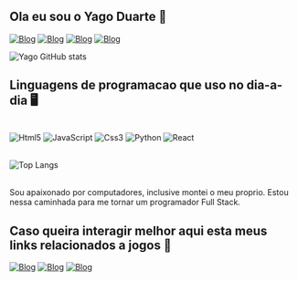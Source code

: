 ## Ola eu sou o Yago Duarte 🤙

[![Blog](https://img.shields.io/badge/Gmail-D14836?style=for-the-badge&logo=gmail&logoColor=white)](yagoduarte1005@gmail.com)
[![Blog](https://img.shields.io/badge/Discord-7289DA?style=for-the-badge&logo=discord&logoColor=white)](laranxinha_69)
[![Blog](https://img.shields.io/badge/Instagram-E4405F?style=for-the-badge&logo=instagram&logoColor=white)](https://www.instagram.com/duarte.1786/)
[![Blog](https://img.shields.io/badge/Spotify-1ED760?&style=for-the-badge&logo=spotify&logoColor=white)](https://open.spotify.com/user/22tu3ytvl4o5i6ogwmgvkywka?si=300140a31a1a4f4e)

![Yago GitHub stats](https://github-readme-stats.vercel.app/api?username=yagoduarte0&theme=dark_icons=true)

## Linguagens de programacao que uso no dia-a-dia 🖥️

<div display= "inline_block"><br/>
    <img align="center" alt="Html5" src="https://img.shields.io/badge/HTML5-E34F26?style=for-the-badge&logo=html5&logoColor=white">
    <img align="center" alt="JavaScript" src="https://img.shields.io/badge/JavaScript-F7DF1E?style=for-the-badge&logo=javascript&logoColor=black">
    <img align="center" alt="Css3" src="https://img.shields.io/badge/CSS3-1572B6?style=for-the-badge&logo=css3&logoColor=white">
    <img align="center" alt="Python" src="https://img.shields.io/badge/Python-14354C?style=for-the-badge&logo=python&logoColor=white">
    <img align="center" alt="React" src="https://img.shields.io/badge/React-20232A?style=for-the-badge&logo=react&logoColor=61DAFB">
    
</div>
<br/>
<div>

![Top Langs](https://github-readme-stats.vercel.app/api/top-langs/?username=yagoduarte0&layout=compact)

</div>

<br/>
Sou apaixonado por computadores, inclusive montei o meu proprio. Estou nessa caminhada para me tornar um programador Full Stack.

<br/>

## Caso queira interagir melhor aqui esta meus links relacionados a jogos 👾

[![Blog](https://img.shields.io/badge/Steam-000000?style=for-the-badge&logo=steam&logoColor=white)](https://steamcommunity.com/profiles/76561199088412317/)
[![Blog](https://img.shields.io/badge/Riot_Games-D32936?style=for-the-badge&logo=riot-games&logoColor=white)](GabrielPasternak#999)
[![Blog](https://img.shields.io/badge/PlayStation-003791?style=for-the-badge&logo=playstation&logoColor=white)](Oikawa-Tan)
